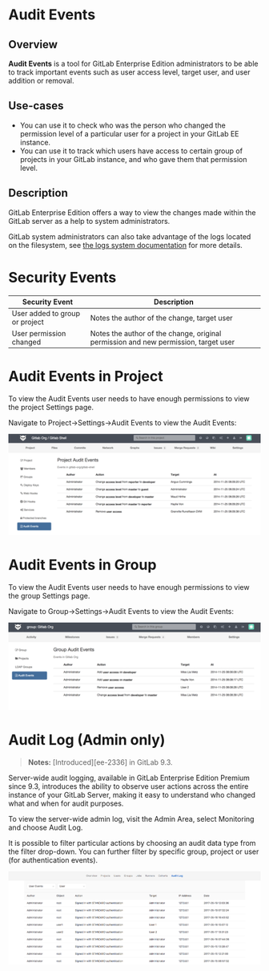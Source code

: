 # Audit Events

## Overview

**Audit Events** is a tool for GitLab Enterprise Edition administrators to be able to track
important events such as user access level, target user, and user addition or
removal.

## Use-cases

- You can use it to check who was the person who changed the permission level of
a particular user for a project in your GitLab EE instance.
- You can use it to track which users have access to certain group of projects
in your GitLab instance, and who gave them that permission level.

## Description

GitLab Enterprise Edition offers a way to view the changes made within the GitLab server as a help to system administrators.

GitLab system administrators can also take advantage of the logs located on the filesystem, see [the logs system documentation](logs.md) for more details.


# Security Events

| Security Event                 | Description                                                                                      |
|--------------------------------|--------------------------------------------------------------------------------------------------|
| User added to group or project | Notes the author of the change, target user                                                      |
| User permission changed        | Notes the author of the change, original permission and new permission, target user              |


# Audit Events in Project

To view the Audit Events user needs to have enough permissions to view the project Settings page.

Navigate to Project->Settings->Audit Events to view the Audit Events:

![audit events project](audit_events_project.png)

# Audit Events in Group

To view the Audit Events user needs to have enough permissions to view the group Settings page.

Navigate to Group->Settings->Audit Events to view the Audit Events:

![audit events group](audit_events_group.png)

# Audit Log (Admin only)

> **Notes:**
> [Introduced][ee-2336] in GitLab 9.3.

Server-wide audit logging, available in GitLab Enterprise Edition Premium since 9.3, introduces
the ability to observe user actions across the entire instance of your GitLab Server, making it
easy to understand who changed what and when for audit purposes.

To view the server-wide admin log, visit the Admin Area, select Monitoring and choose Audit Log.

It is possible to filter particular actions by choosing an audit data type from the filter drop-down.
You can further filter by specific group, project or user (for authentication events).

![audit log](audit_log.png)

[ce-23361]: https://gitlab.com/gitlab-org/gitlab-ee/issues/2336
